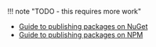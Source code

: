!!! note "TODO - this requires more work"

- [Guide to publishing packages on NuGet](https://docs.microsoft.com/en-us/nuget/create-packages/publish-a-package)
- [Guide to publishing packages on NPM](https://docs.npmjs.com/getting-started/publishing-npm-packages)